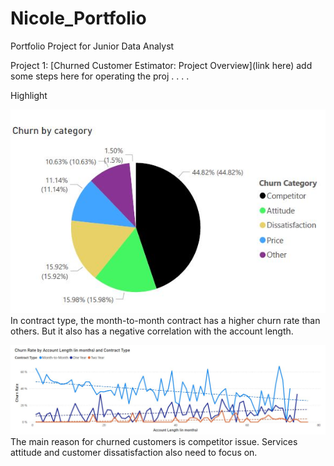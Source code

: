 # Nicole_Portfolio
Portfolio Project for Junior Data Analyst

Project 1: [Churned Customer Estimator: Project Overview](link here)
add some steps here for operating the proj
.
.
.
.

Highlight

![](https://github.com/sakiileung/Nicole_Portfolio/blob/main/Images/category.JPG)
In contract type, the month-to-month contract has a higher churn rate than others. But it also has a negative correlation with the account length. 





![](https://github.com/sakiileung/Nicole_Portfolio/blob/main/Images/Churn%20Rate%20in%20Account%20and%20Contract.JPG)
The main reason for churned customers is competitor issue. Services attitude and customer dissatisfaction also need to focus on.



